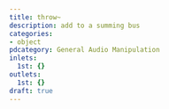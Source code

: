 ```yaml
---
title: throw~
description: add to a summing bus
categories:
- object
pdcategory: General Audio Manipulation
inlets:
  1st: {}
outlets:
  1st: {}
draft: true
---
```


